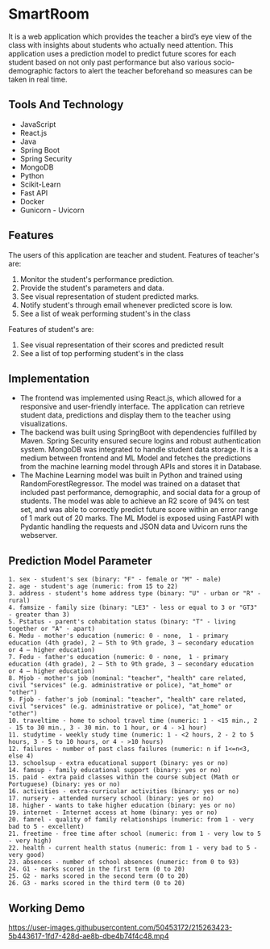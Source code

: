 # SmartRoom
It is a web application which provides the teacher a bird’s eye view of the class with insights about students who actually need attention. This application uses a prediction model to predict future scores for each student based on not only past performance but also various socio-demographic factors to alert the teacher beforehand so measures can be taken in real time.

## Tools And Technology
- JavaScript
- React.js
- Java
- Spring Boot
- Spring Security
- MongoDB
- Python
- Scikit-Learn
- Fast API
- Docker
- Gunicorn - Uvicorn

## Features
The users of this application are teacher and student.
Features of teacher's are:
1. Monitor the student's performance prediction.
2. Provide the student's parameters and data.
3. See visual representation of student predicted marks.
4. Notify student's through email whenever predicted score is low.
5. See a list of weak performing student's in the class

Features of student's are:
1. See visual representation of their scores and predicted result
2. See a list of top performing student's in the class

## Implementation
- The frontend was implemented using React.js, which allowed for a responsive and user-friendly interface. The application can retrieve student data, predictions and display them to the teacher using visualizations. 
- The backend was built using SpringBoot with dependencies fulfilled by Maven. Spring Security ensured secure logins and robust authentication system. MongoDB was integrated to handle student data storage. It is a medium between frontend and ML Model and fetches the predictions from the machine learning model through APIs and stores it in Database. 
- The Machine Learning model was built in Python and trained using RandomForestRegressor. The model was trained on a dataset that included past performance, demographic, and social data for a group of students. The model was able to achieve an R2 score of 94% on test set, and was able to correctly predict future score within an error range of 1 mark out of 20 marks. The  ML Model is exposed using FastAPI with Pydantic handling the requests and JSON data and Uvicorn runs the webserver.




## Prediction Model Parameter
```
1. sex - student's sex (binary: "F" - female or "M" - male)
2. age - student's age (numeric: from 15 to 22)
3. address - student's home address type (binary: "U" - urban or "R" - rural)
4. famsize - family size (binary: "LE3" - less or equal to 3 or "GT3" - greater than 3)
5. Pstatus - parent's cohabitation status (binary: "T" - living together or "A" - apart)
6. Medu - mother's education (numeric: 0 - none,  1 - primary education (4th grade), 2 – 5th to 9th grade, 3 – secondary education or 4 – higher education)
7. Fedu - father's education (numeric: 0 - none,  1 - primary education (4th grade), 2 – 5th to 9th grade, 3 – secondary education or 4 – higher education)
8. Mjob - mother's job (nominal: "teacher", "health" care related, civil "services" (e.g. administrative or police), "at_home" or "other")
9. Fjob - father's job (nominal: "teacher", "health" care related, civil "services" (e.g. administrative or police), "at_home" or "other")
10. traveltime - home to school travel time (numeric: 1 - <15 min., 2 - 15 to 30 min., 3 - 30 min. to 1 hour, or 4 - >1 hour)
11. studytime - weekly study time (numeric: 1 - <2 hours, 2 - 2 to 5 hours, 3 - 5 to 10 hours, or 4 - >10 hours)
12. failures - number of past class failures (numeric: n if 1<=n<3, else 4)
13. schoolsup - extra educational support (binary: yes or no)
14. famsup - family educational support (binary: yes or no)
15. paid - extra paid classes within the course subject (Math or Portuguese) (binary: yes or no)
16. activities - extra-curricular activities (binary: yes or no)
17. nursery - attended nursery school (binary: yes or no)
18. higher - wants to take higher education (binary: yes or no)
19. internet - Internet access at home (binary: yes or no)
20. famrel - quality of family relationships (numeric: from 1 - very bad to 5 - excellent)
21. freetime - free time after school (numeric: from 1 - very low to 5 - very high)
22. health - current health status (numeric: from 1 - very bad to 5 - very good)
23. absences - number of school absences (numeric: from 0 to 93)
24. G1 - marks scored in the first term (0 to 20)
25. G2 - marks scored in the second term (0 to 20)
26. G3 - marks scored in the third term (0 to 20)
```
## Working Demo



https://user-images.githubusercontent.com/50453172/215263423-5b443617-1fd7-428d-ae8b-dbe4b74f4c48.mp4




